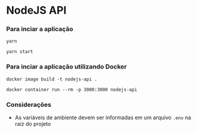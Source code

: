 
# NodeJS API

  

### Para inciar a aplicação

  

```yarn```

  

```yarn start```

  

### Para inciar a aplicação utilizando Docker

  

```docker image build -t nodejs-api .```

  

```docker container run --rm -p 3000:3000 nodejs-api```

### Considerações

- As variáveis de ambiente devem ser informadas em um arquivo ```.env``` na raiz do projeto